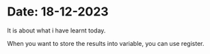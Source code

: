# Date: 18-12-2023

It is about what i have learnt today.

When you want to store the results into variable, you can use register.
